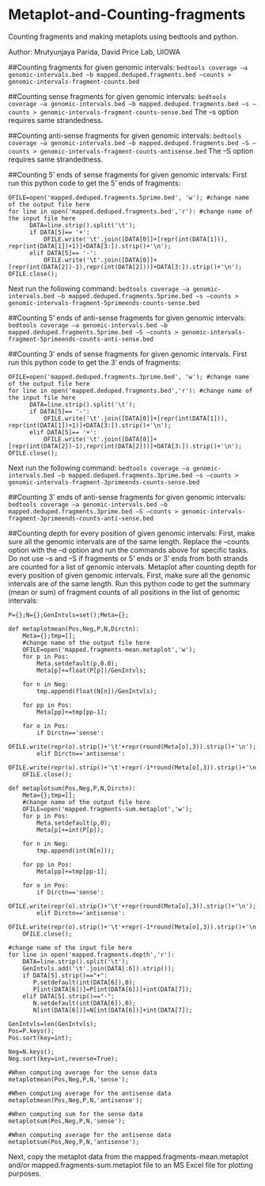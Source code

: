 # Metaplot-and-Counting-fragments
Counting fragments and making metaplots using bedtools and python.

Author: Mrutyunjaya Parida, David Price Lab, UIOWA

##Counting fragments for given genomic intervals:
```bedtools coverage –a genomic-intervals.bed –b mapped.deduped.fragments.bed –counts > genomic-intervals-fragment-counts.bed```

##Counting sense fragments for given genomic intervals:
```bedtools coverage –a genomic-intervals.bed –b mapped.deduped.fragments.bed –s –counts > genomic-intervals-fragment-counts-sense.bed```
The –s option requires same strandedness.

##Counting anti-sense fragments for given genomic intervals:
```bedtools coverage –a genomic-intervals.bed –b mapped.deduped.fragments.bed –S –counts > genomic-intervals-fragment-counts-antisense.bed```
The –S option requires same strandedness.

##Counting 5’ ends of sense fragments for given genomic intervals:
First run this python code to get the 5’ ends of fragments: 
```
OFILE=open('mapped.deduped.fragments.5prime.bed', 'w'); #change name of the output file here
for line in open('mapped.deduped.fragments.bed','r'): #change name of the input file here
      DATA=line.strip().split('\t');
      if DATA[5]== '+':
          OFILE.write('\t'.join([DATA[0]]+[repr(int(DATA[1])), repr(int(DATA[1])+1)]+DATA[3:]).strip()+'\n');
      elif DATA[5]== '-':
          OFILE.write('\t'.join([DATA[0]]+[repr(int(DATA[2])-1),repr(int(DATA[2]))]+DATA[3:]).strip()+'\n');
OFILE.close();
```
Next run the following command:
```bedtools coverage –a genomic-intervals.bed –b mapped.deduped.fragments.5prime.bed –s –counts > genomic-intervals-fragment-5primeends-counts-sense.bed```

##Counting 5’ ends of anti-sense fragments for given genomic intervals:
```bedtools coverage –a genomic-intervals.bed –b mapped.deduped.fragments.5prime.bed –S –counts > genomic-intervals-fragment-5primeends-counts-anti-sense.bed```

##Counting 3’ ends of sense fragments for given genomic intervals.
First run this python code to get the 3’ ends of fragments: 
```
OFILE=open('mapped.deduped.fragments.3prime.bed', 'w'); #change name of the output file here
for line in open('mapped.deduped.fragments.bed','r'): #change name of the input file here
      DATA=line.strip().split('\t');
      if DATA[5]== '-':
          OFILE.write('\t'.join([DATA[0]]+[repr(int(DATA[1])), repr(int(DATA[1])+1)]+DATA[3:]).strip()+'\n');
      elif DATA[5]== '+':
          OFILE.write('\t'.join([DATA[0]]+[repr(int(DATA[2])-1),repr(int(DATA[2]))]+DATA[3:]).strip()+'\n');
OFILE.close();
```
Next run the following command:
```bedtools coverage –a genomic-intervals.bed –b mapped.deduped.fragments.3prime.bed –s –counts > genomic-intervals-fragment-3primeends-counts-sense.bed```

##Counting 3’ ends of anti-sense fragments for given genomic intervals:
```bedtools coverage –a genomic-intervals.bed –b mapped.deduped.fragments.3prime.bed –S –counts > genomic-intervals-fragment-3primeends-counts-anti-sense.bed```

##Counting depth for every position of given genomic intervals:
First, make sure all the genomic intervals are of the same length.
Replace the –counts option with the –d option and run the commands above for specific tasks. Do not use –s and –S if fragments or 5’ ends or 3’ ends from both strands are counted for a list of genomic intervals.
Metaplot after counting depth for every position of given genomic intervals.
First, make sure all the genomic intervals are of the same length.
Run this python code to get the summary (mean or sum) of fragment counts of all positions in the list of genomic intervals:
```
P={};N={};GenIntvls=set();Meta={};

def metaplotmean(Pos,Neg,P,N,Dirctn):
    Meta={};tmp=[];
    #change name of the output file here
    OFILE=open('mapped.fragments-mean.metaplot','w');
    for p in Pos:
        Meta.setdefault(p,0.0);
        Meta[p]+=float(P[p])/GenIntvls;

    for n in Neg:
        tmp.append(float(N[n])/GenIntvls);

    for pp in Pos:
        Meta[pp]+=tmp[pp-1];

    for o in Pos:
        if Dirctn=='sense':
            OFILE.write(repr(o).strip()+'\t'+repr(round(Meta[o],3)).strip()+'\n');
        elif Dirctn=='antisense':
            OFILE.write(repr(o).strip()+'\t'+repr(-1*round(Meta[o],3)).strip()+'\n');
    OFILE.close();

def metaplotsum(Pos,Neg,P,N,Dirctn):
    Meta={};tmp=[];
    #change name of the output file here
    OFILE=open('mapped.fragments-sum.metaplot','w');
    for p in Pos:
        Meta.setdefault(p,0);
        Meta[p]+=int(P[p]);

    for n in Neg:
        tmp.append(int(N[n]));

    for pp in Pos:
        Meta[pp]+=tmp[pp-1];

    for o in Pos:
        if Dirctn=='sense':
            OFILE.write(repr(o).strip()+'\t'+repr(round(Meta[o],3)).strip()+'\n');
        elif Dirctn=='antisense':
            OFILE.write(repr(o).strip()+'\t'+repr(-1*round(Meta[o],3)).strip()+'\n');
    OFILE.close();
    
#change name of the input file here
for line in open('mapped.fragments.depth','r'):
    DATA=line.strip().split('\t');
    GenIntvls.add('\t'.join(DATA[:6]).strip());
    if DATA[5].strip()=="+":
       P.setdefault(int(DATA[6]),0);
       P[int(DATA[6])]=P[int(DATA[6])]+int(DATA[7]);
    elif DATA[5].strip()=="-":
       N.setdefault(int(DATA[6]),0);
       N[int(DATA[6])]=N[int(DATA[6])]+int(DATA[7]);

GenIntvls=len(GenIntvls);
Pos=P.keys();
Pos.sort(key=int);

Neg=N.keys();
Neg.sort(key=int,reverse=True);

#When computing average for the sense data
metaplotmean(Pos,Neg,P,N,'sense');

#When computing average for the antisense data
metaplotmean(Pos,Neg,P,N,'antisense');

#When computing sum for the sense data
metaplotsum(Pos,Neg,P,N,'sense');

#When computing average for the antisense data
metaplotsum(Pos,Neg,P,N,'antisense');
```

Next, copy the metaplot data from the mapped.fragments-mean.metaplot and/or mapped.fragments-sum.metaplot file to an MS Excel file for plotting purposes. 
